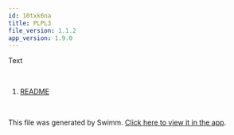 ```yaml
---
id: 10txk6na
title: PLPL3
file_version: 1.1.2
app_version: 1.9.0
---
```


<!-- Intro - Do not remove this comment -->
Text

<br/>

<!-- Steps - Do not remove this comment -->
1. [README](readme.245f3.sw.md)


<br/>

This file was generated by Swimm. [Click here to view it in the app](http://localhost:5001/repos/ls4DA2fLasmQuEbT4ipw/playlists/10txk6na).
